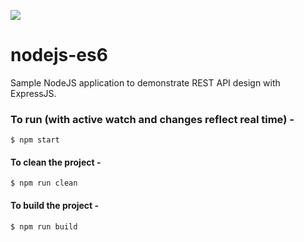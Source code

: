 ![](https://github.com/greenfrogab/notes-nodejs/workflows/Notes/badge.svg)

# nodejs-es6

Sample NodeJS application to demonstrate REST API design with ExpressJS.

### To run (with active watch and changes reflect real time) -

    $ npm start

#### To clean the project -

    $ npm run clean

#### To build the project -

    $ npm run build